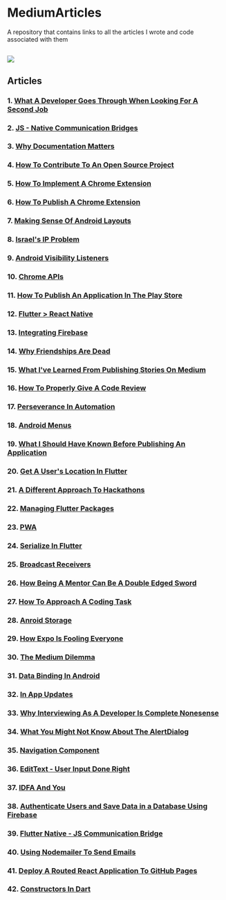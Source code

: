 # MediumArticles
A repository that contains links to all the articles I wrote and code associated with them

<a href="https://medium.com/@tomerpacific" target="_blank"><img src="https://github.com/TomerPacific/MediumArticles/blob/master/images/medium_profile.jpg?raw=true"></a>
---
## Articles

### 1.  [What A Developer Goes Through When Looking For A Second Job](https://medium.freecodecamp.org/what-a-developer-goes-through-when-looking-for-a-second-job-f061c26ffd8f)

### 2.  [JS - Native Communication Bridges](https://medium.com/@tomerpacific/burning-bridges-native-part-1-7baef82b3f02)

### 3. [Why Documentation Matters](https://medium.com/@tomerpacific/documentation-matters-41ef62dd5c2f)

### 4. [How To Contribute To An Open Source Project](https://medium.com/@tomerpacific/how-to-contribute-to-an-open-source-repository-d66b5e99eec5)

### 5. [How To Implement A Chrome Extension](https://medium.freecodecamp.org/how-to-implement-a-chrome-extension-3802d63b5376)

### 6. [How To Publish A Chrome Extension](https://medium.freecodecamp.org/how-to-publish-your-chrome-extension-dd8400a3d53)

### 7. [Making Sense Of Android Layouts](https://medium.freecodecamp.org/how-to-make-sense-of-the-many-android-layouts-693b262706e0)

### 8. [Israel's IP Problem](https://hackernoon.com/israels-ip-problem-7d8916cb93ec)

### 9. [Android Visibility Listeners](https://medium.freecodecamp.org/how-and-why-to-use-android-visibility-listeners-971e3b6511ec)

### 10. [Chrome APIs](https://medium.freecodecamp.org/features-of-the-chrome-api-you-should-know-bf5c8b6c7733)

### 11. [How To Publish An Application In The Play Store](https://medium.freecodecamp.org/how-to-publish-an-application-in-the-play-store-8ddcc6dc3587)

### 12. [Flutter > React Native](https://hackernoon.com/flutter-react-native-b5e82a2c3e82)

### 13. [Integrating Firebase](https://medium.freecodecamp.org/how-to-integrate-firebase-with-your-application-74fdde01dfe2)

### 14. [Why Friendships Are Dead](https://hackernoon.com/why-friendships-are-dead-4db6f27962da)

### 15. [What I've Learned From Publishing Stories On Medium](https://medium.freecodecamp.org/what-ive-learned-from-publishing-stories-on-medium-9057da232465)

### 16. [How To Properly Give A Code Review](https://medium.freecodecamp.org/how-to-properly-give-a-code-review-c2fcc49e345f)

### 17. [Perseverance In Automation](https://medium.com/swlh/perseverance-in-automation-147630672ba8)

### 18. [Android Menus](https://medium.freecodecamp.org/an-introduction-to-android-menus-c9f382264b49)

### 19. [What I Should Have Known Before Publishing An Application](https://hackernoon.com/what-i-should-have-known-before-publishing-an-application-898d8f72a0e2)

### 20. [Get A User's Location In Flutter](https://medium.com/flutter-community/get-a-users-location-in-flutter-20f488ac8043)

### 21. [A Different Approach To Hackathons](https://medium.freecodecamp.org/a-different-approach-to-hackathons-b88960d9cb79)

### 22. [Managing Flutter Packages](https://medium.com/flutter-community/managing-packages-in-flutter-6018cecaf3a7)

### 23. [PWA](https://medium.freecodecamp.org/an-explanation-of-progressive-web-apps-for-the-non-pwa-crowd-8a400e275ea1)

### 24. [Serialize In Flutter](https://medium.com/flutter-community/serializing-your-object-in-flutter-ab510f0b8b47)

### 25. [Broadcast Receivers](https://android.jlelse.eu/broadcast-receivers-for-beginners-a9d7aa03fb76)

### 26. [How Being A Mentor Can Be A Double Edged Sword](https://www.freecodecamp.org/news/how-being-a-mentor-can-be-a-double-edged-sword/)

### 27. [How To Approach A Coding Task](https://medium.com/better-programming/how-to-approach-a-coding-task-15178b7f04fa)

### 28. [Anroid Storage](https://android.jlelse.eu/android-memory-cd45b82c0995)

### 29. [How Expo Is Fooling Everyone](https://medium.com/better-programming/how-expo-is-fooling-everyone-adf7f34d7528)

### 30. [The Medium Dilemma](https://medium.com/@tomerpacific/the-medium-dilemma-39307304558)

### 31. [Data Binding In Android](https://medium.com/better-programming/how-to-bind-data-in-android-bbb1e180a928)

### 32. [In App Updates](https://android.jlelse.eu/in-app-updates-6de58dab26ce)

### 33. [Why Interviewing As A Developer Is Complete Nonesense](https://hackernoon.com/why-interviewing-as-a-developer-is-complete-nonsense-qt6q3yb4)

### 34. [What You Might Not Know About The AlertDialog](https://proandroiddev.com/what-you-might-not-know-about-the-alertdialog-2bdc55f3d907)

### 35. [Navigation Component](https://proandroiddev.com/android-navigation-component-fc783c03bb8d)

### 36. [EditText - User Input Done Right](https://proandroiddev.com/edittext-user-input-done-right-9efebe877091)

### 37. [IDFA And You](https://medium.com/macoclock/idfa-and-you-7907c7336119)

### 38. [Authenticate Users and Save Data in a Database Using Firebase](https://medium.com/better-programming/authenticate-users-and-save-data-in-a-database-using-firebase-5a7e8828a5f8)

### 39. [Flutter Native - JS Communication Bridge](https://medium.com/flutter-community/js-native-communication-bridge-in-flutter-f94b65913df1)

### 40. [Using Nodemailer To Send Emails](https://medium.com/better-programming/using-nodemailer-to-send-emails-from-your-node-js-server-d726f73d0439)

### 41. [Deploy A Routed React Application To GitHub Pages](https://betterprogramming.pub/how-to-deploy-a-routed-react-app-to-github-pages-9a40a31a0afc)

### 42. [Constructors In Dart](https://www.freecodecamp.org/news/constructors-in-dart/)
